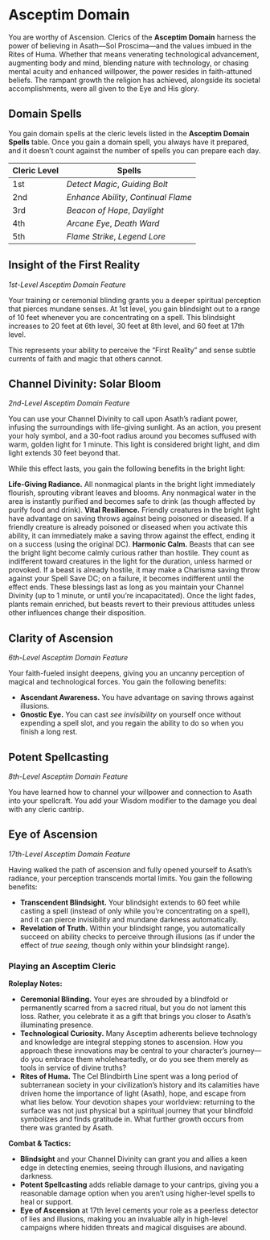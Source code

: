 # Asceptim Domain

You are worthy of Ascension. Clerics of the **Asceptim Domain** harness the power of believing in Asath—Sol Proscima—and the values imbued in the Rites of Huma. Whether that means venerating technological advancement, augmenting body and mind, blending nature with technology, or chasing mental acuity and enhanced willpower, the power resides in faith-attuned beliefs. The rampant growth the religion has achieved, alongside its societal accomplishments, were all given to the Eye and His glory.

## Domain Spells

You gain domain spells at the cleric levels listed in the **Asceptim Domain Spells** table. Once you gain a domain spell, you always have it prepared, and it doesn’t count against the number of spells you can prepare each day.

|Cleric Level|Spells|
|---|---|
|1st|_Detect Magic_, _Guiding Bolt_|
|2nd|_Enhance Ability_, _Continual Flame_|
|3rd|_Beacon of Hope_, _Daylight_|
|4th|_Arcane Eye_, _Death Ward_|
|5th|_Flame Strike_, _Legend Lore_|

## Insight of the First Reality

_1st-Level Asceptim Domain Feature_

Your training or ceremonial blinding grants you a deeper spiritual perception that pierces mundane senses. At 1st level, you gain blindsight out to a range of 10 feet whenever you are concentrating on a spell. This blindsight increases to 20 feet at 6th level, 30 feet at 8th level, and 60 feet at 17th level.

This represents your ability to perceive the “First Reality” and sense subtle currents of faith and magic that others cannot.

## Channel Divinity: Solar Bloom

_2nd-Level Asceptim Domain Feature_

You can use your Channel Divinity to call upon Asath’s radiant power, infusing the surroundings with life-giving sunlight. As an action, you present your holy symbol, and a 30-foot radius around you becomes suffused with warm, golden light for 1 minute. This light is considered bright light, and dim light extends 30 feet beyond that.

While this effect lasts, you gain the following benefits in the bright light:

**Life-Giving Radiance.** All nonmagical plants in the bright light immediately flourish, sprouting vibrant leaves and blooms. Any nonmagical water in the area is instantly purified and becomes safe to drink (as though affected by purify food and drink).
**Vital Resilience.** Friendly creatures in the bright light have advantage on saving throws against being poisoned or diseased. If a friendly creature is already poisoned or diseased when you activate this ability, it can immediately make a saving throw against the effect, ending it on a success (using the original DC).
**Harmonic Calm.** Beasts that can see the bright light become calmly curious rather than hostile. They count as indifferent toward creatures in the light for the duration, unless harmed or provoked. If a beast is already hostile, it may make a Charisma saving throw against your Spell Save DC; on a failure, it becomes indifferent until the effect ends.
These blessings last as long as you maintain your Channel Divinity (up to 1 minute, or until you’re incapacitated). Once the light fades, plants remain enriched, but beasts revert to their previous attitudes unless other influences change their disposition.

## Clarity of Ascension

_6th-Level Asceptim Domain Feature_

Your faith-fueled insight deepens, giving you an uncanny perception of magical and technological forces. You gain the following benefits:

- **Ascendant Awareness.** You have advantage on saving throws against illusions.
- **Gnostic Eye.** You can cast _see invisibility_ on yourself once without expending a spell slot, and you regain the ability to do so when you finish a long rest.


## Potent Spellcasting

_8th-Level Asceptim Domain Feature_

You have learned how to channel your willpower and connection to Asath into your spellcraft. You add your Wisdom modifier to the damage you deal with any cleric cantrip.

## Eye of Ascension

_17th-Level Asceptim Domain Feature_

Having walked the path of ascension and fully opened yourself to Asath’s radiance, your perception transcends mortal limits. You gain the following benefits:

- **Transcendent Blindsight.** Your blindsight extends to 60 feet while casting a spell (instead of only while you’re concentrating on a spell), and it can pierce invisibility and mundane darkness automatically.
- **Revelation of Truth.** Within your blindsight range, you automatically succeed on ability checks to perceive through illusions (as if under the effect of _true seeing_, though only within your blindsight range).



### Playing an Asceptim Cleric

**Roleplay Notes:**

- **Ceremonial Blinding.** Your eyes are shrouded by a blindfold or permanently scarred from a sacred ritual, but you do not lament this loss. Rather, you celebrate it as a gift that brings you closer to Asath’s illuminating presence.
- **Technological Curiosity.** Many Asceptim adherents believe technology and knowledge are integral stepping stones to ascension. How you approach these innovations may be central to your character’s journey—do you embrace them wholeheartedly, or do you see them merely as tools in service of divine truths?
- **Rites of Huma.** The Cel Blindbirth Line spent was a long period of subterranean society in your civilization’s history and its calamities have driven home the importance of light (Asath), hope, and escape from what lies below. Your devotion shapes your worldview: returning to the surface was not just physical but a spiritual journey that your blindfold symbolizes and finds gratitude in. What further growth occurs from there was granted by Asath.

**Combat & Tactics:**

- **Blindsight** and your Channel Divinity can grant you and allies a keen edge in detecting enemies, seeing through illusions, and navigating darkness.
- **Potent Spellcasting** adds reliable damage to your cantrips, giving you a reasonable damage option when you aren’t using higher-level spells to heal or support.
- **Eye of Ascension** at 17th level cements your role as a peerless detector of lies and illusions, making you an invaluable ally in high-level campaigns where hidden threats and magical disguises are abound.
